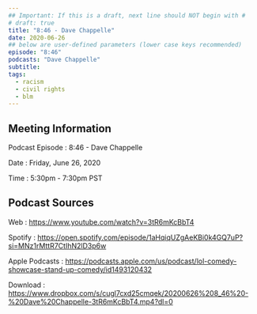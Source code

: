 ```yaml
---
## Important: If this is a draft, next line should NOT begin with #
# draft: true
title: "8:46 - Dave Chappelle"
date: 2020-06-26
## below are user-defined parameters (lower case keys recommended)
episode: "8:46"
podcasts: "Dave Chappelle"
subtitle:
tags:
  - racism
  - civil rights
  - blm
---
```


## Meeting Information

Podcast Episode
:   8:46 - Dave Chappelle

Date
:   Friday, June 26, 2020

Time
:   5:30pm - 7:30pm PST

## Podcast Sources

Web
:   https://www.youtube.com/watch?v=3tR6mKcBbT4

Spotify
:   https://open.spotify.com/episode/1aHqiqUZgAeKBi0k4GQ7uP?si=MNz1rMttR7CtIhN2lD3p6w

Apple Podcasts
:   https://podcasts.apple.com/us/podcast/lol-comedy-showcase-stand-up-comedy/id1493120432

Download
:   https://www.dropbox.com/s/cugl7cxd25cmqek/20200626%208_46%20-%20Dave%20Chappelle-3tR6mKcBbT4.mp4?dl=0

